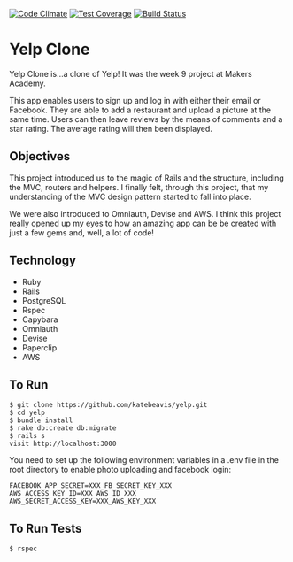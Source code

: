 [![Code Climate](https://codeclimate.com/github/katebeavis/yelp/badges/gpa.svg)](https://codeclimate.com/github/katebeavis/yelp) [![Test Coverage](https://codeclimate.com/github/katebeavis/yelp/badges/coverage.svg)](https://codeclimate.com/github/katebeavis/yelp/coverage) [![Build Status](https://travis-ci.org/katebeavis/yelp.svg?branch=master)](https://travis-ci.org/katebeavis/yelp)
# Yelp Clone

Yelp Clone is...a clone of Yelp! It was the week 9 project at Makers Academy.

This app enables users to sign up and log in with either their email or Facebook. They are able to add a restaurant and upload a picture at the same time. Users can then leave reviews by the means of comments and a star rating. The average rating will then been displayed.

## Objectives
This project introduced us to the magic of Rails and the structure, including the MVC, routers and helpers. I finally felt, through this project, that my understanding of the MVC design pattern started to fall into place.

We were also introduced to Omniauth, Devise and AWS. I think this project really opened up my eyes to how an amazing app can be be created with just a few gems and, well, a lot of code!

## Technology
- Ruby
- Rails
- PostgreSQL
- Rspec
- Capybara
- Omniauth
- Devise
- Paperclip
- AWS

## To Run
```
$ git clone https://github.com/katebeavis/yelp.git
$ cd yelp
$ bundle install
$ rake db:create db:migrate
$ rails s
visit http://localhost:3000
```
You need to set up the following environment variables in a .env file in the root directory to enable photo uploading and facebook login: 
```
FACEBOOK_APP_SECRET=XXX_FB_SECRET_KEY_XXX
AWS_ACCESS_KEY_ID=XXX_AWS_ID_XXX
AWS_SECRET_ACCESS_KEY=XXX_AWS_KEY_XXX
```

## To Run Tests
```
$ rspec
```

